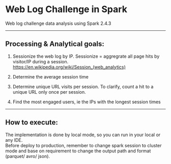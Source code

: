 
# Web Log Challenge in Spark
Web log challenge data analysis using Spark 2.4.3

- - -
## Processing & Analytical goals:
1. Sessionize the web log by IP. Sessionize = aggregrate all page hits by visitor/IP during a session.
   https://en.wikipedia.org/wiki/Session_(web_analytics)

2. Determine the average session time

3. Determine unique URL visits per session. To clarify, count a hit to a unique URL only once per session.

4. Find the most engaged users, ie the IPs with the longest session times


- - -
## How to execute:
The implementation is done by local mode, so you can run in your local or any IDE.  
Before deploy to production, remember to change spark session to cluster mode and base on requirement to change the output path and format (parquet/ avro/ json).
